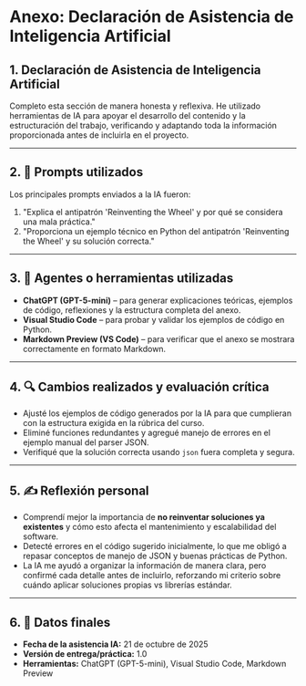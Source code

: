 # Anexo: Declaración de Asistencia de Inteligencia Artificial

## 1. Declaración de Asistencia de Inteligencia Artificial
Completo esta sección de manera honesta y reflexiva. He utilizado herramientas de IA para apoyar el desarrollo del contenido y la estructuración del trabajo, verificando y adaptando toda la información proporcionada antes de incluirla en el proyecto.  

---

## 2. 📌 Prompts utilizados
Los principales prompts enviados a la IA fueron:  
1. "Explica el antipatrón 'Reinventing the Wheel' y por qué se considera una mala práctica."  
2. "Proporciona un ejemplo técnico en Python del antipatrón 'Reinventing the Wheel' y su solución correcta."  

---

## 3. 🧠 Agentes o herramientas utilizadas
- **ChatGPT (GPT-5-mini)** – para generar explicaciones teóricas, ejemplos de código, reflexiones y la estructura completa del anexo.  
- **Visual Studio Code** – para probar y validar los ejemplos de código en Python.  
- **Markdown Preview (VS Code)** – para verificar que el anexo se mostrara correctamente en formato Markdown.  

---

## 4. 🔍 Cambios realizados y evaluación crítica
- Ajusté los ejemplos de código generados por la IA para que cumplieran con la estructura exigida en la rúbrica del curso.  
- Eliminé funciones redundantes y agregué manejo de errores en el ejemplo manual del parser JSON.  
- Verifiqué que la solución correcta usando `json` fuera completa y segura.  

---

## 5. ✍️ Reflexión personal
- Comprendí mejor la importancia de **no reinventar soluciones ya existentes** y cómo esto afecta el mantenimiento y escalabilidad del software.  
- Detecté errores en el código sugerido inicialmente, lo que me obligó a repasar conceptos de manejo de JSON y buenas prácticas de Python.  
- La IA me ayudó a organizar la información de manera clara, pero confirmé cada detalle antes de incluirlo, reforzando mi criterio sobre cuándo aplicar soluciones propias vs librerías estándar.  

---

## 6. 📅 Datos finales
- **Fecha de la asistencia IA:** 21 de octubre de 2025  
- **Versión de entrega/práctica:** 1.0  
- **Herramientas:** ChatGPT (GPT-5-mini), Visual Studio Code, Markdown Preview  

